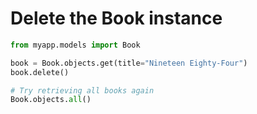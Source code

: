 
# Delete the Book instance

```python
from myapp.models import Book

book = Book.objects.get(title="Nineteen Eighty-Four")
book.delete()

# Try retrieving all books again
Book.objects.all()
